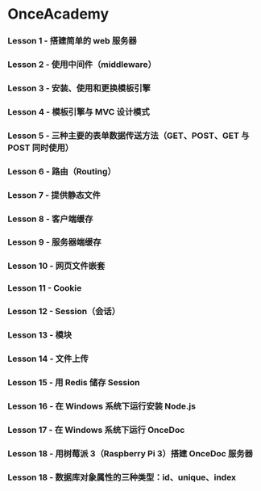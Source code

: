 # OnceAcademy
### Lesson 1 - 搭建简单的 web 服务器  
### Lesson 2 - 使用中间件（middleware）  
### Lesson 3 - 安装、使用和更换模板引擎   
### Lesson 4 - 模板引擎与 MVC 设计模式  
### Lesson 5 - 三种主要的表单数据传送方法（GET、POST、GET 与 POST 同时使用）  
### Lesson 6 - 路由（Routing）  
### Lesson 7 - 提供静态文件  
### Lesson 8 - 客户端缓存  
### Lesson 9 - 服务器端缓存  
### Lesson 10 - 网页文件嵌套  
### Lesson 11 - Cookie  
### Lesson 12 - Session（会话）  
### Lesson 13 - 模块  
### Lesson 14 - 文件上传  
### Lesson 15 - 用 Redis 储存 Session  
### Lesson 16 - 在 Windows 系统下运行安装 Node.js  
### Lesson 17 - 在 Windows 系统下运行 OnceDoc  
### Lesson 18 - 用树莓派 3（Raspberry Pi 3）搭建 OnceDoc 服务器   
### Lesson 18 - 数据库对象属性的三种类型：id、unique、index   